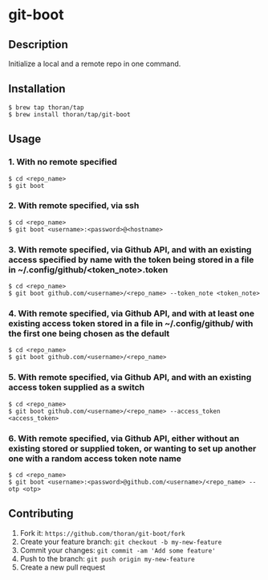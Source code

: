 # git-boot

## Description

Initialize a local and a remote repo in one command.

## Installation

```shell
$ brew tap thoran/tap
$ brew install thoran/tap/git-boot
```

## Usage

### 1. With no remote specified

```shell
$ cd <repo_name>
$ git boot
```

### 2. With remote specified, via ssh
```shell
$ cd <repo_name>
$ git boot <username>:<password>@<hostname>
```

### 3. With remote specified, via Github API, and with an existing access specified by name with the token being stored in a file in ~/.config/github/<token_note>.token
```shell
$ cd <repo_name>
$ git boot github.com/<username>/<repo_name> --token_note <token_note>
```

### 4. With remote specified, via Github API, and with at least one existing access token stored in a file in ~/.config/github/ with the first one being chosen as the default
```shell
$ cd <repo_name>
$ git boot github.com/<username>/<repo_name>
```

### 5. With remote specified, via Github API, and with an existing access token supplied as a switch
```shell
$ cd <repo_name>
$ git boot github.com/<username>/<repo_name> --access_token <access_token>
```

### 6. With remote specified, via Github API, either without an existing stored or supplied token, or wanting to set up another one with a random access token note name
```shell
$ cd <repo_name>
$ git boot <username>:<password>@github.com/<username>/<repo_name> --otp <otp>

```

## Contributing

1. Fork it: `https://github.com/thoran/git-boot/fork`
2. Create your feature branch: `git checkout -b my-new-feature`
3. Commit your changes: `git commit -am 'Add some feature'`
4. Push to the branch: `git push origin my-new-feature`
5. Create a new pull request
